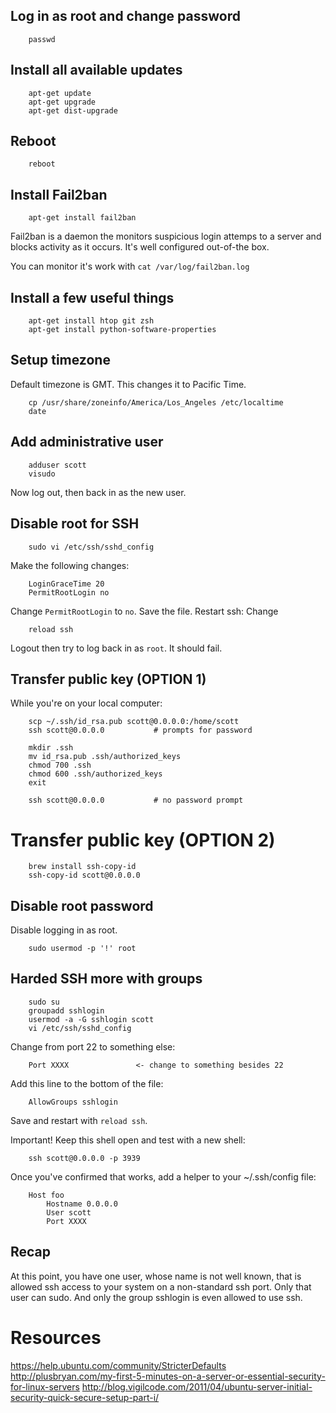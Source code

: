 ## Log in as root and change password

		passwd

## Install all available updates

		apt-get update
		apt-get upgrade
		apt-get dist-upgrade

## Reboot

		reboot

## Install Fail2ban

		apt-get install fail2ban

Fail2ban is a daemon the monitors suspicious login attemps to a server
and blocks activity as it occurs. It's well configured out-of-the box. 

You can monitor it's work with `cat /var/log/fail2ban.log`

## Install a few useful things

		apt-get install htop git zsh
		apt-get install python-software-properties

## Setup timezone
Default timezone is GMT. This changes it to Pacific Time.

		cp /usr/share/zoneinfo/America/Los_Angeles /etc/localtime
		date

## Add administrative user

		adduser scott
		visudo

Now log out, then back in as the new user.

## Disable root for SSH

		sudo vi /etc/ssh/sshd_config

Make the following changes:

		LoginGraceTime 20
		PermitRootLogin no

Change `PermitRootLogin` to `no`. Save the file. Restart ssh:
Change 

		reload ssh

Logout then try to log back in as `root`. It should fail.

## Transfer public key (OPTION 1)
While you're on your local computer:

		scp ~/.ssh/id_rsa.pub scott@0.0.0.0:/home/scott
		ssh scott@0.0.0.0			# prompts for password

		mkdir .ssh
		mv id_rsa.pub .ssh/authorized_keys
		chmod 700 .ssh
		chmod 600 .ssh/authorized_keys
		exit

		ssh scott@0.0.0.0			# no password prompt

# Transfer public key (OPTION 2)

		brew install ssh-copy-id
		ssh-copy-id scott@0.0.0.0

## Disable root password
Disable logging in as root. 

		sudo usermod -p '!' root

## Harded SSH more with groups

		sudo su
		groupadd sshlogin
		usermod -a -G sshlogin scott
		vi /etc/ssh/sshd_config

Change from port 22 to something else:

		Port XXXX				<- change to something besides 22

Add this line to the bottom of the file:

		AllowGroups sshlogin

Save and restart with `reload ssh`.

Important! Keep this shell open and test with a new shell:

		ssh scott@0.0.0.0 -p 3939

Once you've confirmed that works, add a helper to your ~/.ssh/config
file:

		Host foo
			Hostname 0.0.0.0
			User scott
			Port XXXX

## Recap

At this point, you have one user, whose name is not well known, that is
allowed ssh access to your system on a non-standard ssh port. Only that
user can sudo. And only the group sshlogin is even allowed to use ssh.


# Resources

https://help.ubuntu.com/community/StricterDefaults
http://plusbryan.com/my-first-5-minutes-on-a-server-or-essential-security-for-linux-servers
http://blog.vigilcode.com/2011/04/ubuntu-server-initial-security-quick-secure-setup-part-i/

